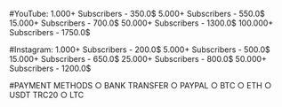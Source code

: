 #YouTube:
1.000+ Subscribers - 350.0$
5.000+ Subscribers - 550.0$
15.000+ Subscribers - 700.0$
50.000+ Subscribers - 1300.0$
100.000+ Subscribers - 1750.0$

#Instagram:
1.000+ Subscribers - 200.0$
5.000+ Subscribers - 500.0$
15.000+ Subscribers - 650.0$
25.000+ Subscribers - 800.0$
50.000+ Subscribers - 1200.0$


#PAYMENT METHODS
○ BANK TRANSFER
○ PAYPAL
○ BTC
○ ETH
○ USDT TRC20
○ LTC

